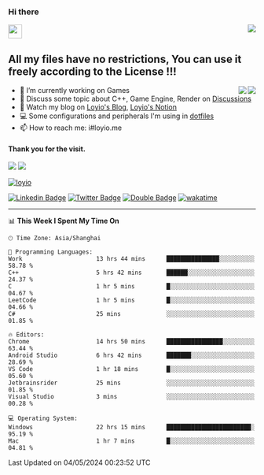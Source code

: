 <h3 align="left">Hi there</h3>
<img src='https://em-content.zobj.net/source/animated-noto-color-emoji/356/waving-hand_light-skin-tone_1f44b-1f3fb_1f3fb.gif' width='28' />
<a align="right" href="https://github.com/loyio/loyio/blob/master/STAR/README.md"><img align="right" src="https://img.shields.io/badge/LOYIO-STAR-green" /></a>

## All my files have no restrictions, You can use it freely according to the License !!!

<a href="https://github.com/loyio#gh-light-mode-only">
     <img align="right"  src="https://loy-readme.vercel.app/api/top-langs/?username=loyio&langs_count=6&hide=css,html,jupyter%20notebook" />
</a>

<a href="https://github.com/loyio#gh-dark-mode-only">
  <img align="right"  src="https://loy-readme.vercel.app/api/top-langs/?username=loyio&langs_count=6&theme=slateorange&hide=css,html,jupyter%20notebook" />
</a>



- 🔭 I’m currently working on Games
- 💬 Discuss some topic about C++, Game Engine, Render on [Discussions](https://github.com/loyio/loyio/discussions)
- 📔 Watch my blog on [Loyio's Blog](https://loyio.me), [Loyio's Notion](https://loyio.notion.site/loyio/Loyio-s-Dashboard-2f56bd29222a445ea9d9e8802a1ac83b)
- 💻 Some configurations and peripherals I'm using in [dotfiles](https://github.com/loyio/dotfiles)
- 📫 How to reach me: i#loyio.me


#### Thank you for the visit.
<img src="http://profile-counter.glitch.me/loyio/count.svg" />

<img src="https://loy-readme.vercel.app/api?username=loyio&show_icons=true&hide=stars&include_all_commits=true&hide_title=true&theme=slateorange" />

     

[![loyio](https://github-profile-trophy.vercel.app/?username=loyio&theme=onedark&column=4)](https://github.com/loyio)

[![Linkedin Badge](https://img.shields.io/badge/-@loyio-0077b5?style=flat-square&logo=Linkedin&logoColor=white&labelColor=0077b5&link=https://www.linkedin.com/in/loyio-hex-363172158/)](https://www.linkedin.com/in/loyio-hex-363172158/)
[![Twitter Badge](https://img.shields.io/badge/-@loyiome-000000?style=flat-square&labelColor=000000&logo=x&logoColor=white&link=https://twitter.com/loyiome)](https://twitter.com/loyiome)
[![Double Badge](https://img.shields.io/badge/@loyio-007722?style=flat&logo=Douban&logoColor=white)](https://www.douban.com/people/susmote)
[![wakatime](https://wakatime.com/badge/user/c0ddc104-5a20-41d1-ab9a-c4d9ea20a4d9.svg)](https://wakatime.com/@c0ddc104-5a20-41d1-ab9a-c4d9ea20a4d9)

-------
<!--START_SECTION:waka-->
📊 **This Week I Spent My Time On** 

```text
🕑︎ Time Zone: Asia/Shanghai

💬 Programming Languages: 
Work                     13 hrs 44 mins      ███████████████░░░░░░░░░░   58.78 % 
C++                      5 hrs 42 mins       ██████░░░░░░░░░░░░░░░░░░░   24.37 % 
C                        1 hr 5 mins         █░░░░░░░░░░░░░░░░░░░░░░░░   04.67 % 
LeetCode                 1 hr 5 mins         █░░░░░░░░░░░░░░░░░░░░░░░░   04.66 % 
C#                       25 mins             ░░░░░░░░░░░░░░░░░░░░░░░░░   01.85 % 

🔥 Editors: 
Chrome                   14 hrs 50 mins      ████████████████░░░░░░░░░   63.44 % 
Android Studio           6 hrs 42 mins       ███████░░░░░░░░░░░░░░░░░░   28.69 % 
VS Code                  1 hr 18 mins        █░░░░░░░░░░░░░░░░░░░░░░░░   05.60 % 
Jetbrainsrider           25 mins             ░░░░░░░░░░░░░░░░░░░░░░░░░   01.85 % 
Visual Studio            3 mins              ░░░░░░░░░░░░░░░░░░░░░░░░░   00.28 % 

💻 Operating System: 
Windows                  22 hrs 15 mins      ████████████████████████░   95.19 % 
Mac                      1 hr 7 mins         █░░░░░░░░░░░░░░░░░░░░░░░░   04.81 % 
```


 Last Updated on 04/05/2024 00:23:52 UTC
<!--END_SECTION:waka-->
